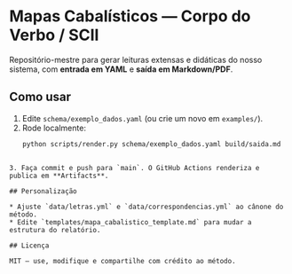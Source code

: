 # Mapas Cabalísticos — Corpo do Verbo / SCII

Repositório-mestre para gerar leituras extensas e didáticas do nosso sistema, com **entrada em YAML** e **saída em Markdown/PDF**.

## Como usar

1. Edite `schema/exemplo_dados.yaml` (ou crie um novo em `examples/`).
2. Rode localmente:
   ```bash
   python scripts/render.py schema/exemplo_dados.yaml build/saida.md
```

3. Faça commit e push para `main`. O GitHub Actions renderiza e publica em **Artifacts**.

## Personalização

* Ajuste `data/letras.yml` e `data/correspondencias.yml` ao cânone do método.
* Edite `templates/mapa_cabalistico_template.md` para mudar a estrutura do relatório.

## Licença

MIT — use, modifique e compartilhe com crédito ao método.